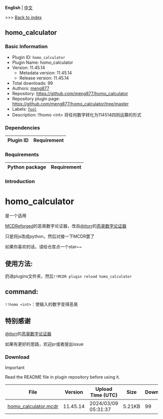 **English** | [中文](readme-zh_cn.md)

\>\>\> [Back to index](/readme.md)

## homo_calculator

### Basic Information

- Plugin ID: `homo_calculator`
- Plugin Name: homo_calculator
- Version: 11.45.14
  - Metadata version: 11.45.14
  - Release version: 11.45.14
- Total downloads: 99
- Authors: [meng877](https://github.com/meng877)
- Repository: https://github.com/meng877/homo_calculator
- Repository plugin page: https://github.com/meng877/homo_calculator/tree/master
- Labels: [`Tool`](/labels/tool/readme.md)
- Description: !!homo \<int\> 将任何数字转化为114514四则运算的形式

### Dependencies

| Plugin ID | Requirement |
| --- | --- |

### Requirements

| Python package | Requirement |
| --- | --- |

### Introduction

# homo_calculator
是一个适用

[MCDReforged](https://github.com/Fallen-Breath/MCDReforged)的恶臭数字论证器，改自[@itorr](https://github.com/itorr)的[恶臭数字论证器](https://github.com/itorr/homo)

只是将js改成python，然后对接一下MCDR罢了

如果你喜欢的话，请给仓库点一个star~~

## 使用方法:

扔进plugins文件夹，然后`!!MCDR plugin reload homo_calculator`

## command:

`!!homo <int>`：使输入的数字变得恶臭

## 特别感谢

[@itorr](https://github.com/itorr)的[恶臭数字论证器](https://github.com/itorr/homo)

如果有更好的思路，欢迎pr或者提出issue

### Download

> [!IMPORTANT]
> Read the README file in plugin repository before using it.

| File | Version | Upload Time (UTC) | Size | Downloads | Operations |
| --- | --- | --- | --- | --- | --- |
| [homo_calculator.mcdr](https://github.com/meng877/homo_calculator/releases/tag/homo_calculator-11.45.14) | 11.45.14 | 2024/03/09 05:31:37 | 5.21KB | 99 | [Download](https://github.com/meng877/homo_calculator/releases/download/homo_calculator-11.45.14/homo_calculator.mcdr) |

